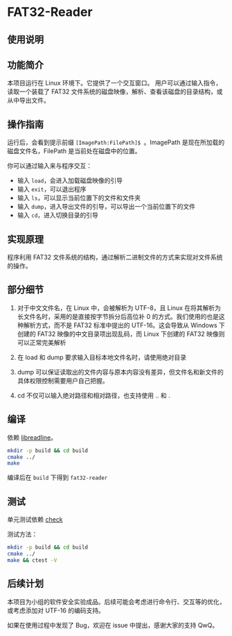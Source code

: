 # FAT32-Reader

## 使用说明

## 功能简介

本项目运行在 Linux 环境下。它提供了一个交互窗口。
用户可以通过输入指令，读取一个装载了 FAT32 文件系统的磁盘映像，解析、查看该磁盘的目录结构，或从中导出文件。

## 操作指南

运行后，会看到提示前缀 `[ImagePath:FilePath]$ `。ImagePath 是现在所加载的磁盘文件名，FilePath 是当前处在磁盘中的位置。

你可以通过输入来与程序交互：

- 输入 `load`，会进入加载磁盘映像的引导
- 输入 `exit`，可以退出程序
- 输入 `ls`，可以显示当前位置下的文件和文件夹
- 输入 `dump`，进入导出文件的引导，可以导出一个当前位置下的文件
- 输入 `cd`，进入切换目录的引导

## 实现原理

程序利用 FAT32 文件系统的结构，通过解析二进制文件的方式来实现对文件系统的操作。

## 部分细节

1. 对于中文文件名，在 Linux 中，会被解析为 UTF-8，且 Linux 在将其解析为长文件名时，采用的是直接按字节拆分后高位补 0 的方式。我们使用的也是这种解析方式，而不是 FAT32 标准中提出的 UTF-16。这会导致从 Windows 下创建的 FAT32 映像的中文目录项出现乱码，而 Linux 下创建的 FAT32 映像则可以正常完美解析

2. 在 load 和 dump 要求输入目标本地文件名时，请使用绝对目录

3. dump 可以保证读取出的文件内容与原本内容没有差异，但文件名和新文件的具体权限控制需要用户自己把握。

4. cd 不仅可以输入绝对路径和相对路径，也支持使用 .. 和 .

## 编译

依赖 [libreadline](https://tiswww.case.edu/php/chet/readline/rltop.html)。

```bash
mkdir -p build && cd build
cmake ../
make
```

编译后在 `build` 下得到 `fat32-reader`

## 测试

单元测试依赖 [check](https://libcheck.github.io/check/)

测试方法：

```bash
mkdir -p build && cd build
cmake ../
make && ctest -V
```

## 后续计划

本项目为小组的软件安全实验成品。后续可能会考虑进行命令行、交互等的优化，或考虑添加对 UTF-16 的编码支持。

如果在使用过程中发现了 Bug，欢迎在 issue 中提出，感谢大家的支持 QwQ。